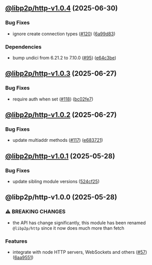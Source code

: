 ## [@libp2p/http-v1.0.4](https://github.com/libp2p/js-libp2p-http/compare/@libp2p/http-1.0.3...@libp2p/http-1.0.4) (2025-06-30)

### Bug Fixes

* ignore create connection types ([#120](https://github.com/libp2p/js-libp2p-http/issues/120)) ([6a99d83](https://github.com/libp2p/js-libp2p-http/commit/6a99d836a07bb6c0d3cb295a2b0b748e65ff8493))

### Dependencies

* bump undici from 6.21.2 to 7.10.0 ([#95](https://github.com/libp2p/js-libp2p-http/issues/95)) ([e64c3be](https://github.com/libp2p/js-libp2p-http/commit/e64c3bea36362243af37048b3f6ce350053a4e38))

## [@libp2p/http-v1.0.3](https://github.com/libp2p/js-libp2p-http/compare/@libp2p/http-1.0.2...@libp2p/http-1.0.3) (2025-06-27)

### Bug Fixes

* require auth when set ([#118](https://github.com/libp2p/js-libp2p-http/issues/118)) ([bc02fe7](https://github.com/libp2p/js-libp2p-http/commit/bc02fe7b07208dfcb575eb439775f25b98331c36))

## [@libp2p/http-v1.0.2](https://github.com/libp2p/js-libp2p-http/compare/@libp2p/http-1.0.1...@libp2p/http-1.0.2) (2025-06-27)

### Bug Fixes

* update multiaddr methods ([#117](https://github.com/libp2p/js-libp2p-http/issues/117)) ([e683721](https://github.com/libp2p/js-libp2p-http/commit/e683721c2025fe04bd1145fd60082b5575c4c9ac))

## [@libp2p/http-v1.0.1](https://github.com/libp2p/js-libp2p-http/compare/@libp2p/http-1.0.0...@libp2p/http-1.0.1) (2025-05-28)

### Bug Fixes

* update sibling module versions ([524cf25](https://github.com/libp2p/js-libp2p-http/commit/524cf25745dcb5842949549c1020cdc057775187))

## @libp2p/http-v1.0.0 (2025-05-28)

### ⚠ BREAKING CHANGES

* the API has change significantly, this module has been renamed `@libp2p/http` since it now does much more than fetch

### Features

* integrate with node HTTP servers, WebSockets and others ([#57](https://github.com/libp2p/js-libp2p-http/issues/57)) ([6aa9551](https://github.com/libp2p/js-libp2p-http/commit/6aa95511b9bfcd920344a31bdd88571756c09b7e))
